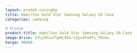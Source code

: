 ```yaml
---
layout: produk-casinghp
title: Hamilton Gold Star Samsung Galaxy S9 Case
categories: samsung

# Produk
product-title: Hamilton Gold Star Samsung Galaxy S9 Case
image-drive: 1YLyGhsu7lpHLI8a-C2yu4FwOfs_TKnku
harga: 90000
---
```

